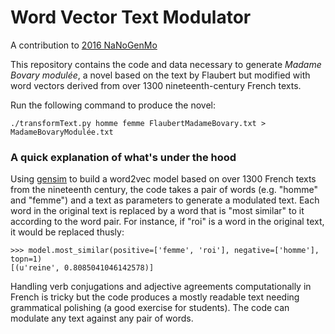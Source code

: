 # Word Vector Text Modulator
A contribution to [2016 NaNoGenMo](https://github.com/NaNoGenMo/2016)

This repository contains the code and data necessary to generate _Madame Bovary modulée_, a novel based on the text by Flaubert but modified with word vectors derived from over 1300 nineteenth-century French texts.

Run the following command to produce the novel:

```
./transformText.py homme femme FlaubertMadameBovary.txt > MadameBovaryModulée.txt
```
### A quick explanation of what's under the hood

Using [gensim](https://radimrehurek.com/gensim/models/word2vec.html) to build a word2vec model based on over 1300 French texts from the nineteenth century, the code takes a pair of words (e.g. "homme" and "femme") and a text as parameters to generate a modulated text. Each word in the original text is replaced by a word that is "most similar" to it according to the word pair. For instance, if "roi" is a word in the original text, it would be replaced thusly:

```
>>> model.most_similar(positive=['femme', 'roi'], negative=['homme'], topn=1)
[(u'reine', 0.8085041046142578)]
```
Handling verb conjugations and adjective agreements computationally in French is tricky but the code produces a mostly readable text needing grammatical polishing (a good exercise for students). The code can modulate any text against any pair of words.
